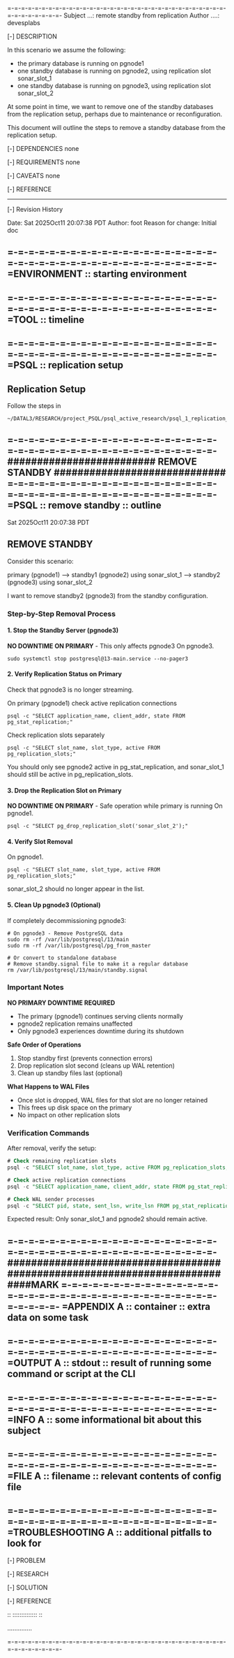 =-=-=-=-=-=-=-=-=-=-=-=-=-=-=-=-=-=-=-=-=-=-=-=-=-=-=-=-=-=-=-=-=-=-=-=-=-=-=-=-
Subject ...: remote standby from replication
Author ....: devesplabs

[-] DESCRIPTION

In this scenario we assume the following:
- the primary database is running on pgnode1
- one standby database is running on pgnode2, using replication slot sonar_slot_1
- one standby database is running on pgnode3, using replication slot sonar_slot_2

At some point in time, we want to remove one of the standby databases from the replication setup, perhaps
due to maintenance or reconfiguration.

This document will outline the steps to remove a standby database from the replication setup.

[-] DEPENDENCIES
none

[-] REQUIREMENTS
none

[-] CAVEATS
none

[-] REFERENCE

-------------------------------------------------------------------------------
[-] Revision History

Date: Sat 2025Oct11 20:07:38 PDT
Author: foot
Reason for change: Initial doc

=-=-=-=-=-=-=-=-=-=-=-=-=-=-=-=-=-=-=-=-=-=-=-=-=-=-=-=-=-=-=-=-=-=-=-=-=-=-=-=-
=ENVIRONMENT :: starting environment
---

=-=-=-=-=-=-=-=-=-=-=-=-=-=-=-=-=-=-=-=-=-=-=-=-=-=-=-=-=-=-=-=-=-=-=-=-=-=-=-=-
=TOOL :: timeline
---

=-=-=-=-=-=-=-=-=-=-=-=-=-=-=-=-=-=-=-=-=-=-=-=-=-=-=-=-=-=-=-=-=-=-=-=-=-=-=-=-
=PSQL :: replication setup
---

## Replication Setup

Follow the steps in 
```
~/DATAL3/RESEARCH/project_PSQL/psql_active_research/psql_1_replication_slots.md
```

=-=-=-=-=-=-=-=-=-=-=-=-=-=-=-=-=-=-=-=-=-=-=-=-=-=-=-=-=-=-=-=-=-=-=-=-=-=-=-=-
#########################      REMOVE STANDBY      #############################
=-=-=-=-=-=-=-=-=-=-=-=-=-=-=-=-=-=-=-=-=-=-=-=-=-=-=-=-=-=-=-=-=-=-=-=-=-=-=-=-
=PSQL :: remove standby :: outline
---

Sat 2025Oct11 20:07:38 PDT

## REMOVE STANDBY

Consider this scenario:

primary (pgnode1)
--> standby1 (pgnode2) using sonar_slot_1
--> standby2 (pgnode3) using sonar_slot_2

I want to remove standby2 (pgnode3) from the standby configuration.

### Step-by-Step Removal Process

#### 1. Stop the Standby Server (pgnode3)

**NO DOWNTIME ON PRIMARY** - This only affects pgnode3
On pgnode3.
```
sudo systemctl stop postgresql@13-main.service --no-pager3
```

#### 2. Verify Replication Status on Primary

Check that pgnode3 is no longer streaming.

On primary (pgnode1) check active replication connections
```
psql -c "SELECT application_name, client_addr, state FROM pg_stat_replication;"
```
Check replication slots separately
```
psql -c "SELECT slot_name, slot_type, active FROM pg_replication_slots;"
```
You should only see pgnode2 active in pg_stat_replication, and sonar_slot_1 should still be active in pg_replication_slots.

#### 3. Drop the Replication Slot on Primary

**NO DOWNTIME ON PRIMARY** - Safe operation while primary is running
On pgnode1.
```
psql -c "SELECT pg_drop_replication_slot('sonar_slot_2');"
```

#### 4. Verify Slot Removal

On pgnode1.
```
psql -c "SELECT slot_name, slot_type, active FROM pg_replication_slots;"
```
sonar_slot_2 should no longer appear in the list.

#### 5. Clean Up pgnode3 (Optional)

If completely decommissioning pgnode3:
```
# On pgnode3 - Remove PostgreSQL data
sudo rm -rf /var/lib/postgresql/13/main
sudo rm -rf /var/lib/postgresql/pg_from_master

# Or convert to standalone database
# Remove standby.signal file to make it a regular database
rm /var/lib/postgresql/13/main/standby.signal
```

### Important Notes

**NO PRIMARY DOWNTIME REQUIRED**
- The primary (pgnode1) continues serving clients normally
- pgnode2 replication remains unaffected
- Only pgnode3 experiences downtime during its shutdown

**Safe Order of Operations**
1. Stop standby first (prevents connection errors)
2. Drop replication slot second (cleans up WAL retention)
3. Clean up standby files last (optional)

**What Happens to WAL Files**
- Once slot is dropped, WAL files for that slot are no longer retained
- This frees up disk space on the primary
- No impact on other replication slots

### Verification Commands

After removal, verify the setup:
```sql
# Check remaining replication slots
psql -c "SELECT slot_name, slot_type, active FROM pg_replication_slots;"

# Check active replication connections
psql -c "SELECT application_name, client_addr, state FROM pg_stat_replication;"

# Check WAL sender processes
psql -c "SELECT pid, state, sent_lsn, write_lsn FROM pg_stat_replication;"
```

Expected result: Only sonar_slot_1 and pgnode2 should remain active.

=-=-=-=-=-=-=-=-=-=-=-=-=-=-=-=-=-=-=-=-=-=-=-=-=-=-=-=-=-=-=-=-=-=-=-=-=-=-=-=-
############################################################################MARK
=-=-=-=-=-=-=-=-=-=-=-=-=-=-=-=-=-=-=-=-=-=-=-=-=-=-=-=-=-=-=-=-=-=-=-=-=-=-=-=-
=APPENDIX A :: container :: extra data on some task
---
=-=-=-=-=-=-=-=-=-=-=-=-=-=-=-=-=-=-=-=-=-=-=-=-=-=-=-=-=-=-=-=-=-=-=-=-=-=-=-=-
=OUTPUT A :: stdout :: result of running some command or script at the CLI
---
=-=-=-=-=-=-=-=-=-=-=-=-=-=-=-=-=-=-=-=-=-=-=-=-=-=-=-=-=-=-=-=-=-=-=-=-=-=-=-=-
=INFO A :: some informational bit about this subject
---
=-=-=-=-=-=-=-=-=-=-=-=-=-=-=-=-=-=-=-=-=-=-=-=-=-=-=-=-=-=-=-=-=-=-=-=-=-=-=-=-
=FILE A :: filename :: relevant contents of config file
---
=-=-=-=-=-=-=-=-=-=-=-=-=-=-=-=-=-=-=-=-=-=-=-=-=-=-=-=-=-=-=-=-=-=-=-=-=-=-=-=-
=TROUBLESHOOTING A :: additional pitfalls to look for
---

[-] PROBLEM


[-] RESEARCH


[-] SOLUTION


[-] REFERENCE

::
::::::::::::::
::

..............


=-=-=-=-=-=-=-=-=-=-=-=-=-=-=-=-=-=-=-=-=-=-=-=-=-=-=-=-=-=-=-=-=-=-=-=-=-=-=-=-
